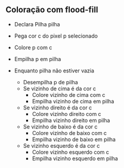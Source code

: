 ## Coloração com flood-fill

- Declara Pilha pilha

- Pega cor c do pixel p selecionado
- Colore p com c
- Empilha p em pilha
- Enquanto pilha não estiver vazia
  - Desempilha p de pilha
  - Se vizinho de cima é da cor c
    - Colore vizinho de cima com c
    - Empilha vizinho de cima em pilha
  - Se vizinho direito é da cor c
    - Colore vizinho direito com c
    - Empilha vizinho direito em pilha
  - Se vizinho de baixo é da cor c
    - Colore vizinho de baixo com c
    - Empilha vizinho de baixo em pilha
  - Se vizinho esquerdo é da cor c
    - Colore vizinho esquerdo com c
    - Empilha vizinho esquerdo em pilha
